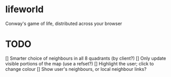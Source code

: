 lifeworld
=========

Conway's game of life, distributed across your browser

TODO
====

[] Smarter choice of neighbours in all 8 quadrants (by client?)
[] Only update visible portions of the map (use a refset?)
[] Highlight the user; click to change colour
[] Show user's neighbours, or local neighbour links?
